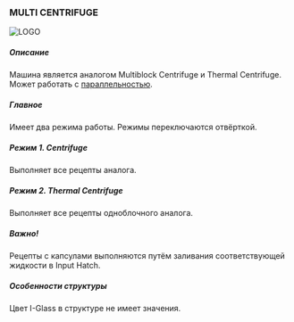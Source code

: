 ### MULTI CENTRIFUGE

![LOGO](https://gtimpact.space/media/gregtech/ParCentrifuge.png)

##### Описание

Машина является аналогом Multiblock Centrifuge и Thermal Centrifuge. Может работать с [параллельностью](/mechanics#parallelism).

##### Главное

Имеет два режима работы. Режимы переключаются отвёрткой.

##### Режим 1. Centrifuge

Выполняет все рецепты аналога.

##### Режим 2. Thermal Centrifuge

Выполняет все рецепты одноблочного аналога.

##### Важно!

Рецепты с капсулами выполняются путём заливания соответствующей жидкости в Input Hatch.

##### Особенности структуры

Цвет I-Glass в структуре не имеет значения.
